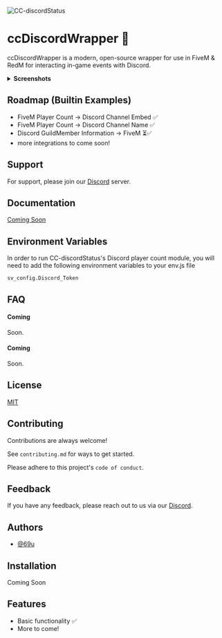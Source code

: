 ![CC-discordStatus](https://user-images.githubusercontent.com/36492979/210691299-b79cb8c2-c218-4e23-af58-ea935f23741a.gif)

# ccDiscordWrapper 🤖

ccDiscordWrapper is a modern, open-source wrapper for use in FiveM & RedM for interacting in-game events with Discord. 

<details>
  <summary><strong>Screenshots</strong></summary>
<br>
  	<img src="https://i.gyazo.com/fbfd39cd3b310f795f88cc3df3e2ea38.gif">
   	<img src="https://i.gyazo.com/c7140f4085e7a90adcd5f7ba973ba4e9.gif">
</br>
</details>


## Roadmap (Builtin Examples)

- FiveM Player Count -> Discord Channel Embed ✅
- FiveM Player Count -> Discord Channel Name  ✅
- Discord GuildMember Information -> FiveM ⏳✅
- more integrations to come soon!

## Support

For support, please join our [Discord](https://discord.conceptcollective.net) server.


## Documentation

[Coming Soon](https://docs.conceptcollective.net)


## Environment Variables

In order to run CC-discordStatus's Discord player count module, you will need to add the following environment variables to your env.js file

`sv_config.Discord_Token`

## FAQ

#### Coming

Soon.

#### Coming

Soon.

## License

[MIT](https://choosealicense.com/licenses/mit/)


## Contributing

Contributions are always welcome!

See `contributing.md` for ways to get started.

Please adhere to this project's `code of conduct`.


## Feedback

If you have any feedback, please reach out to us via our [Discord](https://discord.conceptcollective.net).

## Authors

- [@69u](https://www.github.com/69u)


## Installation

Coming Soon
## Features

- Basic functionality ✅
- More to come!
